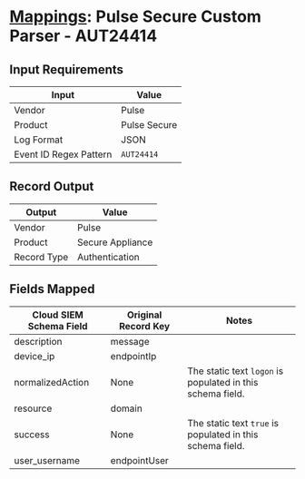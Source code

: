 # [Mappings](README.md): Pulse Secure Custom Parser - AUT24414

## Input Requirements

|Input|Value|
|-----|-----|
|Vendor|Pulse|
|Product|Pulse Secure|
|Log Format|JSON|
|Event ID Regex Pattern|`AUT24414`|

## Record Output

|Output|Value|
|------|-----|
|Vendor|Pulse|
|Product|Secure Appliance|
|Record Type|Authentication|

## Fields Mapped

|Cloud SIEM Schema Field|Original Record Key|Notes|
|-----------------------|-------------------|-----|
|description|message||
|device_ip|endpointIp||
|normalizedAction|None|The static text `logon` is populated in this schema field.|
|resource|domain||
|success|None|The static text `true` is populated in this schema field.|
|user_username|endpointUser||

